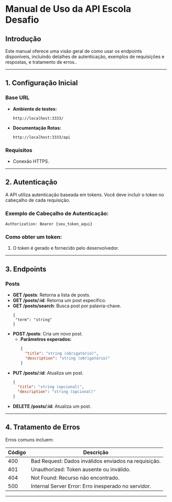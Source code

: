 # Manual de Uso da API Escola Desafio

## Introdução
Este manual oferece uma visão geral de como usar os endpoints disponíveis, incluindo detalhes de autenticação, exemplos de requisições e respostas, e tratamento de erros..

---

## 1. Configuração Inicial

### Base URL
- **Ambiente de testes:**
  ```
  http://localhost:3333/
  ```
- **Documentação Rotas:**
  ```
  http://localhost:3333/api
  ```


### Requisitos
- Conexão HTTPS.

---

## 2. Autenticação
A API utiliza autenticação baseada em tokens. Você deve incluir o token no cabeçalho de cada requisição.

### Exemplo de Cabeçalho de Autenticação:
```http
Authorization: Bearer {seu_token_aqui}
```

### Como obter um token:
1. O token é gerado e fornecido pelo desenvolvedor.

---

## 3. Endpoints

### Posts
- **GET /posts**: Retorna a lista de posts.
- **GET /posts/:id**: Retorna um post específico. 
- **GET /posts/search**: Busca post por palavra-chave.
     ```query params
    {
      "term": "string"
    }
    ```
- **POST /posts**: Cria um novo post.
  - **Parâmetros esperados:**
    ```json
    {
      "title": "string (obrigatório)",
      "description": "string (obrigatório)"
    }
    ```
- **PUT /posts/:id**: Atualiza um post.
    ```json
    {
      "title": "string (opcional)",
      "description": "string (opcional)"
    }
    ```
- **DELETE /posts/:id**: Atualiza um post.

---

## 4. Tratamento de Erros

Erros comuns incluem:

| Código | Descrição                             |
|--------|---------------------------------------|
| 400    | Bad Request: Dados inválidos enviados na requisição. |
| 401    | Unauthorized: Token ausente ou inválido.             |
| 404    | Not Found: Recurso não encontrado.                   |
| 500    | Internal Server Error: Erro inesperado no servidor.  |

---
